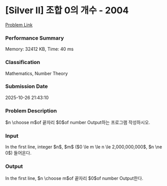 <!-- Official English translation (US) — human-reviewed -->
<!-- Original: README.md -->
<!-- Translation generated: 2025-10-26 16:46:49 UTC -->

# [Silver II] 조합 0의 개수 - 2004 

[Problem Link](https://www.acmicpc.net/problem/2004) 

### Performance Summary

Memory: 32412 KB, Time: 40 ms

### Classification

Mathematics, Number Theory

### Submission Date

2025-10-26 21:43:10

### Problem Description

<p>$n \choose m$of 끝자리 $0$of number Output하는 프로그램 작성하시오.</p>

### Input 

 <p>In the first line, integer $n$, $m$ ($0 \le m \le n \le 2,000,000,000$, $n \ne 0$) 들어온다.</p>

### Output 

 <p>In the first line, $n \choose m$of 끝자리 $0$of number Output한다.</p>

